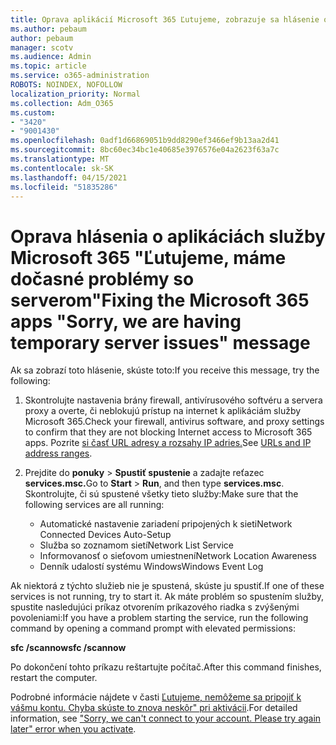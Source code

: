 ```yaml
---
title: Oprava aplikácií Microsoft 365 Ľutujeme, zobrazuje sa hlásenie o problémoch s dočasným serverom
ms.author: pebaum
author: pebaum
manager: scotv
ms.audience: Admin
ms.topic: article
ms.service: o365-administration
ROBOTS: NOINDEX, NOFOLLOW
localization_priority: Normal
ms.collection: Adm_O365
ms.custom:
- "3420"
- "9001430"
ms.openlocfilehash: 0adf1d66869051b9dd8290ef3466ef9b13aa2d41
ms.sourcegitcommit: 8bc60ec34bc1e40685e3976576e04a2623f63a7c
ms.translationtype: MT
ms.contentlocale: sk-SK
ms.lasthandoff: 04/15/2021
ms.locfileid: "51835286"
---
```

# <a name="fixing-the-microsoft-365-apps-sorry-we-are-having-temporary-server-issues-message"></a><span data-ttu-id="31903-102">Oprava hlásenia o aplikáciách služby Microsoft 365 "Ľutujeme, máme dočasné problémy so serverom"</span><span class="sxs-lookup"><span data-stu-id="31903-102">Fixing the Microsoft 365 apps "Sorry, we are having temporary server issues" message</span></span>

<span data-ttu-id="31903-103">Ak sa zobrazí toto hlásenie, skúste toto:</span><span class="sxs-lookup"><span data-stu-id="31903-103">If you receive this message, try the following:</span></span>

1. <span data-ttu-id="31903-104">Skontrolujte nastavenia brány firewall, antivírusového softvéru a servera proxy a overte, či neblokujú prístup na internet k aplikáciám služby Microsoft 365.</span><span class="sxs-lookup"><span data-stu-id="31903-104">Check your firewall, antivirus software, and proxy settings to confirm that they are not blocking Internet access to Microsoft 365 apps.</span></span> <span data-ttu-id="31903-105">Pozrite [si časť URL adresy a rozsahy IP adries.](https://docs.microsoft.com/office365/enterprise/urls-and-ip-address-ranges)</span><span class="sxs-lookup"><span data-stu-id="31903-105">See [URLs and IP address ranges](https://docs.microsoft.com/office365/enterprise/urls-and-ip-address-ranges).</span></span>

2. <span data-ttu-id="31903-106">Prejdite do **ponuky**  >  **Spustiť spustenie** a zadajte reťazec **services.msc.**</span><span class="sxs-lookup"><span data-stu-id="31903-106">Go to **Start** > **Run**, and then type **services.msc**.</span></span> <span data-ttu-id="31903-107">Skontrolujte, či sú spustené všetky tieto služby:</span><span class="sxs-lookup"><span data-stu-id="31903-107">Make sure that the following services are all running:</span></span>
    - <span data-ttu-id="31903-108">Automatické nastavenie zariadení pripojených k sieti</span><span class="sxs-lookup"><span data-stu-id="31903-108">Network Connected Devices Auto-Setup</span></span>
    - <span data-ttu-id="31903-109">Služba so zoznamom sietí</span><span class="sxs-lookup"><span data-stu-id="31903-109">Network List Service</span></span>
    - <span data-ttu-id="31903-110">Informovanosť o sieťovom umiestnení</span><span class="sxs-lookup"><span data-stu-id="31903-110">Network Location Awareness</span></span>
    - <span data-ttu-id="31903-111">Denník udalostí systému Windows</span><span class="sxs-lookup"><span data-stu-id="31903-111">Windows Event Log</span></span>

<span data-ttu-id="31903-112">Ak niektorá z týchto služieb nie je spustená, skúste ju spustiť.</span><span class="sxs-lookup"><span data-stu-id="31903-112">If one of these services is not running, try to start it.</span></span> <span data-ttu-id="31903-113">Ak máte problém so spustením služby, spustite nasledujúci príkaz otvorením príkazového riadka s zvýšenými povoleniami:</span><span class="sxs-lookup"><span data-stu-id="31903-113">If you have a problem starting the service, run the following command by opening a command prompt with elevated permissions:</span></span>

<span data-ttu-id="31903-114">**sfc /scannow**</span><span class="sxs-lookup"><span data-stu-id="31903-114">**sfc /scannow**</span></span>

<span data-ttu-id="31903-115">Po dokončení tohto príkazu reštartujte počítač.</span><span class="sxs-lookup"><span data-stu-id="31903-115">After this command finishes, restart the computer.</span></span>

<span data-ttu-id="31903-116">Podrobné informácie nájdete v časti [Ľutujeme, nemôžeme sa pripojiť k vášmu kontu. Chyba skúste to znova neskôr" pri aktivácii](https://docs.microsoft.com/office/troubleshoot/activation-installation/issue-when-activate-office-from-office-365).</span><span class="sxs-lookup"><span data-stu-id="31903-116">For detailed information, see ["Sorry, we can't connect to your account. Please try again later" error when you activate](https://docs.microsoft.com/office/troubleshoot/activation-installation/issue-when-activate-office-from-office-365).</span></span>